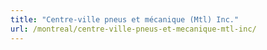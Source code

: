 ```yaml
---
title: "Centre-ville pneus et mécanique (Mtl) Inc."
url: /montreal/centre-ville-pneus-et-mecanique-mtl-inc/
---
```


